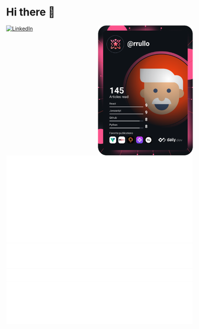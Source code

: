 # Hi there 👋

<div align="left">
  <a href="https://www.linkedin.com/in/robinrullo/">
    <img
      src="https://img.shields.io/static/v1?logo=linkedin&style=flat-square&color=0072b1&label=LinkedIn&message=%E2%98%86"
      alt="LinkedIn"
    />
  </a>
  <a href="https://api.daily.dev/get?r=rrullo" target="_blank">
    <img
      width="256"
      align="right"
      src="https://raw.githubusercontent.com/robinrullo/robinrullo/devcard/devcard.svg"
    />
  </a>
</div>

![Metrics](https://raw.githubusercontent.com/robinrullo/robinrullo/github-metrics/github-metrics.svg)
![Most used languages](https://raw.githubusercontent.com/robinrullo/robinrullo/github-metrics/language.svg)
![Notable contributions](https://raw.githubusercontent.com/robinrullo/robinrullo/github-metrics/notable.svg)
![Achievements](https://raw.githubusercontent.com/robinrullo/robinrullo/github-metrics/achievements.svg)
